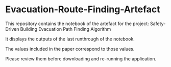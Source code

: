 # Evacuation-Route-Finding-Artefact

This repository contains the notebook of the artefact for the project: Safety-Driven Building Evacuation Path Finding Algorithm  

It displays the outputs of the last runthrough of the notebook.

The values included in the paper correspond to those values.

Please review them before downloading and re-running the application.
